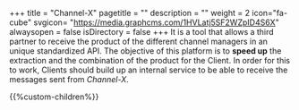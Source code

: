 +++
title = "Channel-X"
pagetitle = ""
description = ""
weight = 2
icon="fa-cube"
svgicon= "https://media.graphcms.com/1HVLatj5SF2WZpID4S6X"
alwaysopen = false
isDirectory = false
+++
It is a tool that allows a third partner to receive the product of the different channel managers in an unique standardized API. The objective of this platform is to **speed up** the extraction and the combination of the product for the Client. In order for this to work, Clients should build up an internal service to be able to receive the messages sent from *Channel-X*.

{{%custom-children%}}

